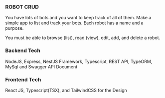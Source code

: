 ### ROBOT CRUD

You have lots of bots and you want to keep track of all of them. Make a simple app to list and
track your bots. Each robot has a name and a purpose.

You must be able to browse (list), read (view), edit, add, and delete a robot.

### Backend Tech

NodeJS, Express, NestJS Framework, Typescript, REST API, TypeORM, MySql and Swagger API Document

### Frontend Tech

React JS, Typescript(TSX), and TailwindCSS for the Design
